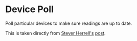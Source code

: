 Device Poll
===========

Poll particular devices to make sure readings are up to date.

This is taken directly from [Stever Herrell's](mailto:steve.herrell@gmail.com) [post](http://community.smartthings.com/t/polling-not-working-for-custom-device-type/2787/14).

